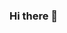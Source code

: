 ### Hi there 👋

<!--
**donkhoanguyen/donkhoanguyen** is a ✨ _special_ ✨ repository because its `README.md` (this file) appears on your GitHub profile.

Here are some ideas to get you started:

- 🔭 I’m currently working on ...
- 🌱 I’m currently learning MapReduce, Pytorch, TensorFlow, and Time Series Analysis

**Skills*
Languages: Python, SQL, R, Java, Javascript, HTML/CSS, PHP
Frameworks: Apache Spark, Scikit-learn, Pandas, Numpy, Matplotlib, Seaborn, Langchain, HuggingFace, Node.js, Vue.js Tools and OS: Microsoft Azure, Microsoft Fabric, Google Cloud Platform, AWS, Neo4j, MongoDB, Docker, Git, Linux
